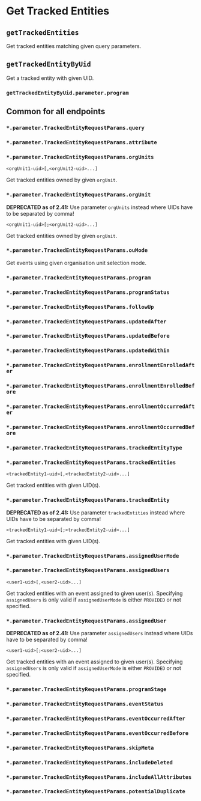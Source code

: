 # Get Tracked Entities

## `getTrackedEntities`

Get tracked entities matching given query parameters.

## `getTrackedEntityByUid`

Get a tracked entity with given UID.

### `getTrackedEntityByUid.parameter.program`

## Common for all endpoints

### `*.parameter.TrackedEntityRequestParams.query`

### `*.parameter.TrackedEntityRequestParams.attribute`

### `*.parameter.TrackedEntityRequestParams.orgUnits`

`<orgUnit1-uid>[,<orgUnit2-uid>...]`

Get tracked entities owned by given `orgUnit`.

### `*.parameter.TrackedEntityRequestParams.orgUnit`

**DEPRECATED as of 2.41:** Use parameter `orgUnits` instead where UIDs have to be separated by comma!

`<orgUnit1-uid>[;<orgUnit2-uid>...]`

Get tracked entities owned by given `orgUnit`.

### `*.parameter.TrackedEntityRequestParams.ouMode`

Get events using given organisation unit selection mode.

### `*.parameter.TrackedEntityRequestParams.program`

### `*.parameter.TrackedEntityRequestParams.programStatus`

### `*.parameter.TrackedEntityRequestParams.followUp`

### `*.parameter.TrackedEntityRequestParams.updatedAfter`

### `*.parameter.TrackedEntityRequestParams.updatedBefore`

### `*.parameter.TrackedEntityRequestParams.updatedWithin`

### `*.parameter.TrackedEntityRequestParams.enrollmentEnrolledAfter`

### `*.parameter.TrackedEntityRequestParams.enrollmentEnrolledBefore`

### `*.parameter.TrackedEntityRequestParams.enrollmentOccurredAfter`

### `*.parameter.TrackedEntityRequestParams.enrollmentOccurredBefore`

### `*.parameter.TrackedEntityRequestParams.trackedEntityType`

### `*.parameter.TrackedEntityRequestParams.trackedEntities`

`<trackedEntity1-uid>[,<trackedEntity2-uid>...]`

Get tracked entities with given UID(s).

### `*.parameter.TrackedEntityRequestParams.trackedEntity`

**DEPRECATED as of 2.41:** Use parameter `trackedEntities` instead where UIDs have to be separated by comma!

`<trackedEntity1-uid>[;<trackedEntity2-uid>...]`

Get tracked entities with given UID(s).

### `*.parameter.TrackedEntityRequestParams.assignedUserMode`

### `*.parameter.TrackedEntityRequestParams.assignedUsers`

`<user1-uid>[,<user2-uid>...]`

Get tracked entities with an event assigned to given user(s). Specifying `assignedUsers` is only valid
if `assignedUserMode` is either `PROVIDED` or not specified.

### `*.parameter.TrackedEntityRequestParams.assignedUser`

**DEPRECATED as of 2.41:** Use parameter `assignedUsers` instead where UIDs have to be separated by comma!

`<user1-uid>[;<user2-uid>...]`

Get tracked entities with an event assigned to given user(s). Specifying `assignedUsers` is only valid
if `assignedUserMode` is either `PROVIDED` or not specified.

### `*.parameter.TrackedEntityRequestParams.programStage`

### `*.parameter.TrackedEntityRequestParams.eventStatus`

### `*.parameter.TrackedEntityRequestParams.eventOccurredAfter`

### `*.parameter.TrackedEntityRequestParams.eventOccurredBefore`

### `*.parameter.TrackedEntityRequestParams.skipMeta`

### `*.parameter.TrackedEntityRequestParams.includeDeleted`

### `*.parameter.TrackedEntityRequestParams.includeAllAttributes`

### `*.parameter.TrackedEntityRequestParams.potentialDuplicate`

